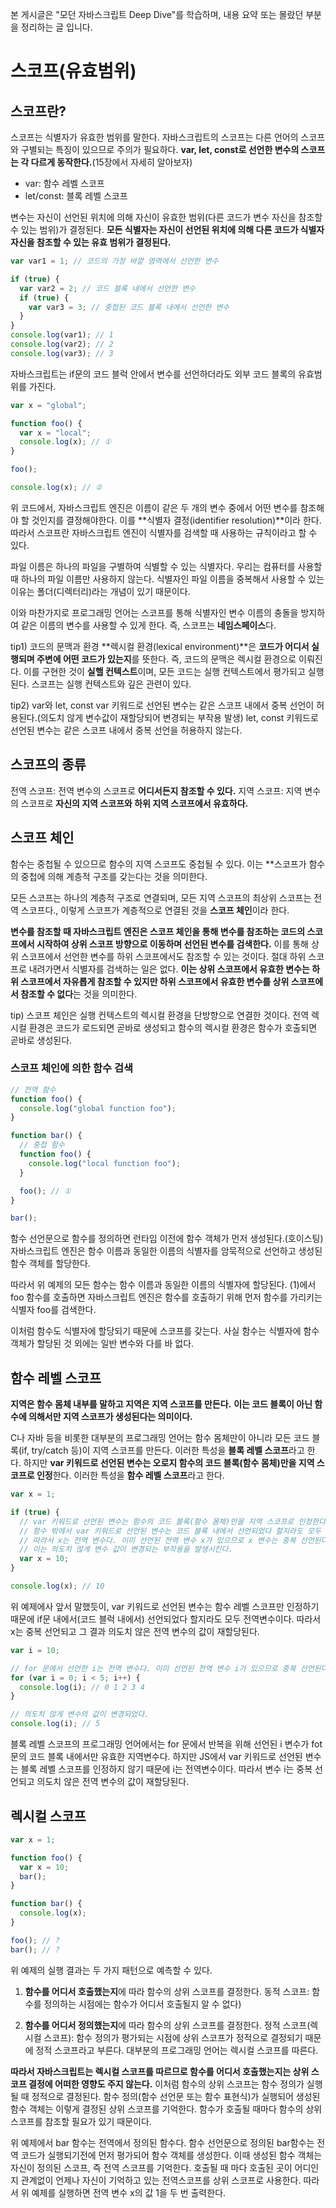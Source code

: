 본 게시글은 "모던 자바스크립트 Deep Dive"를 학습하며, 내용 요약 또는 몰랐던 부분을 정리하는 글 입니다.

# 스코프(유효범위)

## 스코프란?

스코프는 식별자가 유효한 범위를 말한다.
자바스크립트의 스코프는 다른 언어의 스코프와 구별되는 특징이 있으므로 주의가 필요하다.
**var, let, const로 선언한 변수의 스코프는 각 다르게 동작한다.**(15장에서 자세히 알아보자)

- var: 함수 레벨 스코프
- let/const: 블록 레벨 스코프

변수는 자신이 선언된 위치에 의해 자신이 유효한 범위(다른 코드가 변수 자신을 참조할 수 있는 범위)가 결정된다.
**모든 식별자는 자신이 선언된 위치에 의해 다른 코드가 식별자 자신을 참조할 수 있는 유효 범위가 결정된다.**

```javascript
var var1 = 1; // 코드의 가장 바깥 영역에서 선언한 변수

if (true) {
  var var2 = 2; // 코드 블록 내에서 선언한 변수
  if (true) {
    var var3 = 3; // 중첩된 코드 블록 내에서 선언한 변수
  }
}
console.log(var1); // 1
console.log(var2); // 2
console.log(var3); // 3
```

자바스크립트는 if문의 코드 블럭 안에서 변수를 선언하더라도 외부 코드 블록의 유효범위를 가진다.

```javascript
var x = "global";

function foo() {
  var x = "local";
  console.log(x); // ①
}

foo();

console.log(x); // ②
```

위 코드에서, 자바스크립트 엔진은 이름이 같은 두 개의 변수 중에서 어떤 변수를 참조해야 할 것인지를 결정해야한다.
이를 **식별자 결정(identifier resolution)**이라 한다.
따라서 스코프란 자바스크립트 엔진이 식별자를 검색할 때 사용하는 규칙이라고 할 수 있다.

파일 이름은 하나의 파일을 구별하여 식별할 수 있는 식별자다.
우리는 컴퓨터를 사용할 때 하나의 파일 이름만 사용하지 않는다.
식별자인 파일 이름을 중복해서 사용할 수 있는 이유는 폴더(디렉터리)라는 개념이 있기 때문이다.

이와 마찬가지로 프로그래밍 언어는 스코프를 통해 식별자인 변수 이름의 충돌을 방지하여 같은 이름의 변수를 사용할 수 있게 한다.
즉, 스코프는 **네임스페이스**다.

tip1) 코드의 문맥과 환경
**렉시컬 환경(lexical environment)**은 **코드가 어디서 실행되며 주변에 어떤 코드가 있는지**를 뜻한다.
즉, 코드의 문맥은 렉시컬 환경으로 이뤄진다. 이를 구현한 것이 **실핼 컨텍스트**이며, 모든 코드는 실행 컨텍스트에서 평가되고 실행된다.
스코프는 실행 컨텍스트와 깊은 관련이 있다.

tip2) var와 let, const
var 키워드로 선언된 변수는 같은 스코프 내에서 중복 선언이 허용된다.(의도치 않게 변수값이 재할당되어 변경되는 부작용 발생)
let, const 키워드로 선언된 변수는 같은 스코프 내에서 중복 선언을 허용하지 않는다.

## 스코프의 종류

전역 스코프: 전역 변수의 스코프로 **어디서든지 참조할 수 있다.**
지역 스코프: 지역 변수의 스코프로 **자신의 지역 스코프와 하위 지역 스코프에서 유효하다.**

## 스코프 체인

함수는 중첩될 수 있으므로 함수의 지역 스코프도 중첩될 수 있다.
이는 \*\*스코프가 함수의 중첩에 의해 계층적 구조를 갖는다는 것을 의미한다.

모든 스코프는 하나의 계층적 구조로 연결되며, 모든 지역 스코프의 최상위 스코프는 전역 스코프다.,
이렇게 스코프가 계층적으로 연결된 것을 **스코프 체인**이라 한다.

**변수를 참조할 때 자바스크립트 엔진은 스코프 체인을 통해 변수를 참조하는 코드의 스코프에서 시작하여 상위 스코프 방향으로 이동하며 선언된 변수를 검색한다.**
이를 통해 상위 스코프에서 선언한 변수를 하위 스코프에서도 참조할 수 있는 것이다. 절대 하위 스코프로 내려가면서 식별자를 검색하는 일은 없다.
**이는 상위 스코프에서 유효한 변수는 하위 스코프에서 자유롭게 참조할 수 있지만 하위 스코프에서 유효한 변수를 상위 스코프에서 참조할 수 없다**는 것을 의미한다.

tip) 스코프 체인은 실행 컨텍스트의 렉시컬 환경을 단방향으로 연결한 것이다. 전역 렉시컬 환경은 코드가 로드되면 곧바로 생성되고 함수의 렉시컬 환경은 함수가 호출되면 곧바로 생성된다.

### 스코프 체인에 의한 함수 검색

```javascript
// 전역 함수
function foo() {
  console.log("global function foo");
}

function bar() {
  // 중첩 함수
  function foo() {
    console.log("local function foo");
  }

  foo(); // ①
}

bar();
```

함수 선언문으로 함수를 정의하면 런타임 이전에 함수 객체가 먼저 생성된다.(호이스팅)
자바스크립트 엔진은 함수 이름과 동일한 이름의 식별자를 암묵적으로 선언하고 생성된 함수 객체를 할당한다.

따라서 위 예제의 모든 함수는 함수 이름과 동일한 이름의 식별자에 할당된다.
(1)에서 foo 함수를 호출하면 자바스크립트 엔진은 함수를 호출하기 위해 먼저 함수를 가리키는 식별자 foo를 검색한다.

이처럼 함수도 식별자에 할당되기 때문에 스코프를 갖는다. 사실 함수는 식별자에 함수 객체가 할당된 것 외에는 일반 변수와 다를 바 없다.

## 함수 레벨 스코프

**지역은 함수 몸체 내부를 말하고 지역은 지역 스코프를 만든다.**
**이는 코드 블록이 아닌 함수에 의해서만 지역 스코프가 생성된다는 의미이다.**

C나 자바 등을 비롯한 대부분의 프로그래밍 언어는 함수 몸체만이 아니라 모든 코드 블록(if, try/catch 등)이 지역 스코프를 만든다.
이러한 특성을 **블록 레벨 스코프**라고 한다. 하지만 **var 키워드로 선언된 변수는 오로지 함수의 코드 블록(함수 몸체)만을 지역 스코프로 인정**한다.
이러한 특성을 **함수 레벨 스코프**라고 한다.

```javascript
var x = 1;

if (true) {
  // var 키워드로 선언된 변수는 함수의 코드 블록(함수 몸체)만을 지역 스코프로 인정한다.
  // 함수 밖에서 var 키워드로 선언된 변수는 코드 블록 내에서 선언되었다 할지라도 모두 전역 변수다.
  // 따라서 x는 전역 변수다. 이미 선언된 전역 변수 x가 있으므로 x 변수는 중복 선언된다.
  // 이는 의도치 않게 변수 값이 변경되는 부작용을 발생시킨다.
  var x = 10;
}

console.log(x); // 10
```

위 예제에사 앞서 말했듯이, var 키워드로 선언된 변수는 함수 레벨 스코프만 인정하기 때문에 if문 내에서(코드 블럭 내에서) 선언되었다 할지라도 모두 전역변수이다.
따라서 x는 중복 선언되고 그 결과 의도치 않은 전역 변수의 값이 재할당된다.

```javascript
var i = 10;

// for 문에서 선언한 i는 전역 변수다. 이미 선언된 전역 변수 i가 있으므로 중복 선언된다.
for (var i = 0; i < 5; i++) {
  console.log(i); // 0 1 2 3 4
}

// 의도치 않게 변수의 값이 변경되었다.
console.log(i); // 5
```

블록 레벨 스코프의 프로그래밍 언어에서는 for 문에서 반복을 위해 선언된 i 변수가 fot 문의 코드 블록 내에서만 유효한 지역변수다.
하지만 JS에서 var 키워드로 선언된 변수는 블록 레벨 스코프를 인정하지 않기 때문에 i는 전역변수이다.
따라서 변수 i는 중복 선언되고 의도치 않은 전역 변수의 값이 재할당된다.

## 렉시컬 스코프

```javascript
var x = 1;

function foo() {
  var x = 10;
  bar();
}

function bar() {
  console.log(x);
}

foo(); // ?
bar(); // ?
```

위 예제의 실행 결과는 두 가지 패턴으로 예측할 수 있다.

1. **함수를 어디서 호출했는지**에 따라 함수의 상위 스코프를 결정한다.
   동적 스코프: 함수를 정의하는 시점에는 함수가 어디서 호출될지 알 수 없다)

2. **함수를 어디서 정의했는지**에 따라 함수의 상위 스코프를 결정한다.
   정적 스코프(렉시컬 스코프): 함수 정의가 평가되는 시점에 상위 스코프가 정적으로 결정되기 때문에 정적 스코프라고 부른다. 대부분의 프로그래밍 언어는 렉시컬 스코프를 따른다.

**따라서 자바스크립트는 렉시컬 스코프를 따르므로 함수를 어디서 호출했는지는 상위 스코프 결정에 어떠한 영향도 주지 않는다.**
이처럼 함수의 상위 스코프는 함수 정의가 실행될 때 정적으로 결정된다. 함수 정의(함수 선언문 또는 함수 표현식)가 실행되어 생성된 함수 객체는 이렇게 결정된 상위 스코프를 기억한다.
함수가 호출될 때마다 함수의 상위 스코프를 참조할 필요가 있기 때문이다.

위 예제에서 bar 함수는 전역에서 정의된 함수다. 함수 선언문으로 정의된 bar함수는 전역 코드가 실행되기전에 먼저 평가되어 함수 객체를 생성한다.
이때 생성된 함수 객체는 자신이 정의된 스코프, 즉 전역 스코프를 기억한다. 호출될 때 마다 호출된 곳이 어디인지 관계없이 언제나 자신이 기억하고 있는 전역스코프를 상위 스코프로 사용한다.
따라서 위 예제를 실행하면 전역 변수 x의 값 1을 두 번 출력한다.
